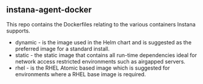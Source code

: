 ## instana-agent-docker

This repo contains the Dockerfiles relating to the various containers Instana
supports.

 * dynamic - is the image used in the Helm chart and is suggested as the
             preferred image for a standard install.
 * static - the static image that contains all run-time dependencies ideal for
            network access restricted environments such as airgapped servers.
 * rhel - is the RHEL Atomic based image which is suggested for environments
          where a RHEL base image is required.

